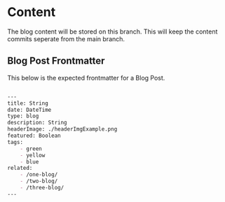 # Content

The blog content will be stored on this branch. This will keep the content commits seperate from the main branch. 

## Blog Post Frontmatter

This below is the expected frontmatter for a Blog Post. 

```markdown

---
title: String
date: DateTime
type: blog
description: String
headerImage: ./headerImgExample.png
featured: Boolean
tags:
    - green
    - yellow
    - blue
related:
    - /one-blog/
    - /two-blog/
    - /three-blog/
---

```
